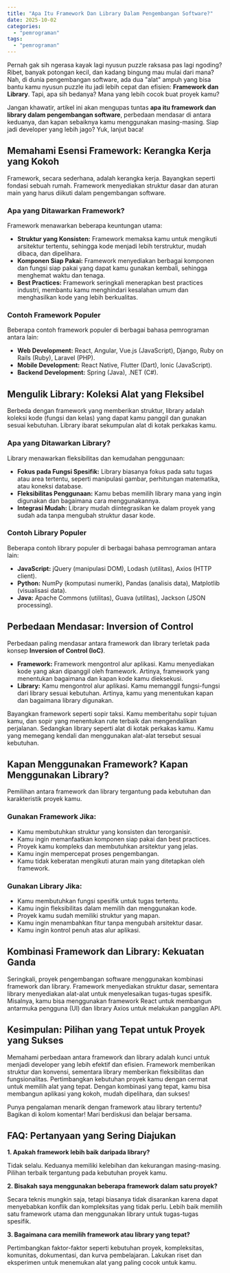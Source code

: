 ```yaml
---
title: "Apa Itu Framework Dan Library Dalam Pengembangan Software?"
date: 2025-10-02
categories: 
  - "pemrograman"
tags: 
  - "pemrograman"
---
```


Pernah gak sih ngerasa kayak lagi nyusun puzzle raksasa pas lagi ngoding? Ribet, banyak potongan kecil, dan kadang bingung mau mulai dari mana? Nah, di dunia pengembangan software, ada dua "alat" ampuh yang bisa bantu kamu nyusun puzzle itu jadi lebih cepat dan efisien: **Framework dan Library**. Tapi, apa sih bedanya? Mana yang lebih cocok buat proyek kamu?

Jangan khawatir, artikel ini akan mengupas tuntas **apa itu framework dan library dalam pengembangan software**, perbedaan mendasar di antara keduanya, dan kapan sebaiknya kamu menggunakan masing-masing. Siap jadi developer yang lebih jago? Yuk, lanjut baca!

## Memahami Esensi Framework: Kerangka Kerja yang Kokoh

Framework, secara sederhana, adalah kerangka kerja. Bayangkan seperti fondasi sebuah rumah. Framework menyediakan struktur dasar dan aturan main yang harus diikuti dalam pengembangan software.

### Apa yang Ditawarkan Framework?

Framework menawarkan beberapa keuntungan utama:

- **Struktur yang Konsisten:** Framework memaksa kamu untuk mengikuti arsitektur tertentu, sehingga kode menjadi lebih terstruktur, mudah dibaca, dan dipelihara.
- **Komponen Siap Pakai:** Framework menyediakan berbagai komponen dan fungsi siap pakai yang dapat kamu gunakan kembali, sehingga menghemat waktu dan tenaga.
- **Best Practices:** Framework seringkali menerapkan best practices industri, membantu kamu menghindari kesalahan umum dan menghasilkan kode yang lebih berkualitas.

### Contoh Framework Populer

Beberapa contoh framework populer di berbagai bahasa pemrograman antara lain:

- **Web Development:** React, Angular, Vue.js (JavaScript), Django, Ruby on Rails (Ruby), Laravel (PHP).
- **Mobile Development:** React Native, Flutter (Dart), Ionic (JavaScript).
- **Backend Development:** Spring (Java), .NET (C#).

## Mengulik Library: Koleksi Alat yang Fleksibel

Berbeda dengan framework yang memberikan struktur, library adalah koleksi kode (fungsi dan kelas) yang dapat kamu panggil dan gunakan sesuai kebutuhan. Library ibarat sekumpulan alat di kotak perkakas kamu.

### Apa yang Ditawarkan Library?

Library menawarkan fleksibilitas dan kemudahan penggunaan:

- **Fokus pada Fungsi Spesifik:** Library biasanya fokus pada satu tugas atau area tertentu, seperti manipulasi gambar, perhitungan matematika, atau koneksi database.
- **Fleksibilitas Penggunaan:** Kamu bebas memilih library mana yang ingin digunakan dan bagaimana cara menggunakannya.
- **Integrasi Mudah:** Library mudah diintegrasikan ke dalam proyek yang sudah ada tanpa mengubah struktur dasar kode.

### Contoh Library Populer

Beberapa contoh library populer di berbagai bahasa pemrograman antara lain:

- **JavaScript:** jQuery (manipulasi DOM), Lodash (utilitas), Axios (HTTP client).
- **Python:** NumPy (komputasi numerik), Pandas (analisis data), Matplotlib (visualisasi data).
- **Java:** Apache Commons (utilitas), Guava (utilitas), Jackson (JSON processing).

## Perbedaan Mendasar: Inversion of Control

Perbedaan paling mendasar antara framework dan library terletak pada konsep **Inversion of Control (IoC)**.

- **Framework:** Framework mengontrol alur aplikasi. Kamu menyediakan kode yang akan dipanggil oleh framework. Artinya, framework yang menentukan bagaimana dan kapan kode kamu dieksekusi.
- **Library:** Kamu mengontrol alur aplikasi. Kamu memanggil fungsi-fungsi dari library sesuai kebutuhan. Artinya, kamu yang menentukan kapan dan bagaimana library digunakan.

Bayangkan framework seperti sopir taksi. Kamu memberitahu sopir tujuan kamu, dan sopir yang menentukan rute terbaik dan mengendalikan perjalanan. Sedangkan library seperti alat di kotak perkakas kamu. Kamu yang memegang kendali dan menggunakan alat-alat tersebut sesuai kebutuhan.

## Kapan Menggunakan Framework? Kapan Menggunakan Library?

Pemilihan antara framework dan library tergantung pada kebutuhan dan karakteristik proyek kamu.

### Gunakan Framework Jika:

- Kamu membutuhkan struktur yang konsisten dan terorganisir.
- Kamu ingin memanfaatkan komponen siap pakai dan best practices.
- Proyek kamu kompleks dan membutuhkan arsitektur yang jelas.
- Kamu ingin mempercepat proses pengembangan.
- Kamu tidak keberatan mengikuti aturan main yang ditetapkan oleh framework.

### Gunakan Library Jika:

- Kamu membutuhkan fungsi spesifik untuk tugas tertentu.
- Kamu ingin fleksibilitas dalam memilih dan menggunakan kode.
- Proyek kamu sudah memiliki struktur yang mapan.
- Kamu ingin menambahkan fitur tanpa mengubah arsitektur dasar.
- Kamu ingin kontrol penuh atas alur aplikasi.

## Kombinasi Framework dan Library: Kekuatan Ganda

Seringkali, proyek pengembangan software menggunakan kombinasi framework dan library. Framework menyediakan struktur dasar, sementara library menyediakan alat-alat untuk menyelesaikan tugas-tugas spesifik. Misalnya, kamu bisa menggunakan framework React untuk membangun antarmuka pengguna (UI) dan library Axios untuk melakukan panggilan API.

## Kesimpulan: Pilihan yang Tepat untuk Proyek yang Sukses

Memahami perbedaan antara framework dan library adalah kunci untuk menjadi developer yang lebih efektif dan efisien. Framework memberikan struktur dan konvensi, sementara library memberikan fleksibilitas dan fungsionalitas. Pertimbangkan kebutuhan proyek kamu dengan cermat untuk memilih alat yang tepat. Dengan kombinasi yang tepat, kamu bisa membangun aplikasi yang kokoh, mudah dipelihara, dan sukses!

Punya pengalaman menarik dengan framework atau library tertentu? Bagikan di kolom komentar! Mari berdiskusi dan belajar bersama.

## FAQ: Pertanyaan yang Sering Diajukan

**1\. Apakah framework lebih baik daripada library?**

Tidak selalu. Keduanya memiliki kelebihan dan kekurangan masing-masing. Pilihan terbaik tergantung pada kebutuhan proyek kamu.

**2\. Bisakah saya menggunakan beberapa framework dalam satu proyek?**

Secara teknis mungkin saja, tetapi biasanya tidak disarankan karena dapat menyebabkan konflik dan kompleksitas yang tidak perlu. Lebih baik memilih satu framework utama dan menggunakan library untuk tugas-tugas spesifik.

**3\. Bagaimana cara memilih framework atau library yang tepat?**

Pertimbangkan faktor-faktor seperti kebutuhan proyek, kompleksitas, komunitas, dokumentasi, dan kurva pembelajaran. Lakukan riset dan eksperimen untuk menemukan alat yang paling cocok untuk kamu.
